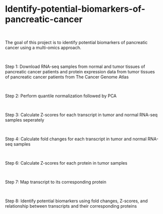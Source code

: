 # Identify-potential-biomarkers-of-pancreatic-cancer

<br />

The goal of this project is to identify potential biomarkers of pancreatic cancer using a multi-omics approach. 

<br />

Step 1: Download RNA-seq samples from normal and tumor tissues of pancreatic cancer patients and protein expression data from tumor tissues of pancreatic cancer patients from The Cancer Genome Atlas

<br />

Step 2: Perform quantile normalization followed by PCA

<br />

Step 3: Calculate Z-scores for each transcript in tumor and normal RNA-seq samples seperately 

<br />

Step 4: Calculate fold changes for each transcript in tumor and normal RNA-seq samples

<br />

Step 6: Calculate Z-scores for each protein in tumor samples

<br />

Step 7: Map transcript to its corresponding protein

<br />

Step 8: Identify potential biomarkers using fold changes, Z-scores, and relationship between transcripts and their corresponding proteins 
